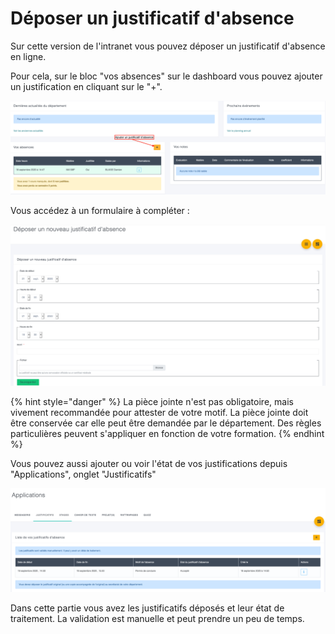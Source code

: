 # Déposer un justificatif d'absence

Sur cette version de l'intranet vous pouvez déposer un justificatif d'absence en ligne.

Pour cela, sur le bloc "vos absences" sur le dashboard vous pouvez ajouter un justification en cliquant sur le "+".

![Ajouter un justificatif d&apos;absence.](../.gitbook/assets/capture-de-cran-2020-09-21-a-15.05.37.png)

Vous accédez à un formulaire à compléter :

![Formulaire &#xE0; compl&#xE9;ter](../.gitbook/assets/capture-de-cran-2020-09-21-a-15.05.54.png)

{% hint style="danger" %}
La pièce jointe n'est pas obligatoire, mais vivement recommandée pour attester de votre motif. La pièce jointe doit être conservée car elle peut être demandée par le département. Des règles particulières peuvent s'appliquer en fonction de votre formation.
{% endhint %}

Vous pouvez aussi ajouter ou voir l'état de vos justifications depuis "Applications", onglet "Justificatifs"

![Liste de vos justificatifs](../.gitbook/assets/capture-de-cran-2020-09-21-a-15.06.43.png)

Dans cette partie vous avez les justificatifs déposés et leur état de traitement. La validation est manuelle et peut prendre un peu de temps.

